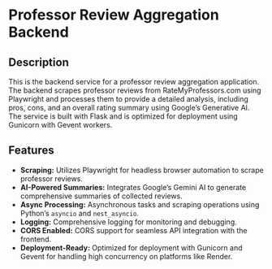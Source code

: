 # Professor Review Aggregation Backend

## Description

This is the backend service for a professor review aggregation application. The backend scrapes professor reviews from RateMyProfessors.com using Playwright and processes them to provide a detailed analysis, including pros, cons, and an overall rating summary using Google’s Generative AI. The service is built with Flask and is optimized for deployment using Gunicorn with Gevent workers.

## Features

- **Scraping:** Utilizes Playwright for headless browser automation to scrape professor reviews.
- **AI-Powered Summaries:** Integrates Google’s Gemini AI to generate comprehensive summaries of collected reviews.
- **Async Processing:** Asynchronous tasks and scraping operations using Python’s `asyncio` and `nest_asyncio`.
- **Logging:** Comprehensive logging for monitoring and debugging.
- **CORS Enabled:** CORS support for seamless API integration with the frontend.
- **Deployment-Ready:** Optimized for deployment with Gunicorn and Gevent for handling high concurrency on platforms like Render.
